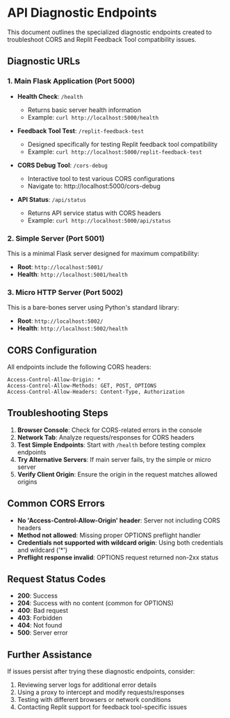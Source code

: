 # API Diagnostic Endpoints

This document outlines the specialized diagnostic endpoints created to troubleshoot CORS and Replit Feedback Tool compatibility issues.

## Diagnostic URLs

### 1. Main Flask Application (Port 5000)

- **Health Check**: `/health`
  - Returns basic server health information
  - Example: `curl http://localhost:5000/health`

- **Feedback Tool Test**: `/replit-feedback-test`
  - Designed specifically for testing Replit feedback tool compatibility
  - Example: `curl http://localhost:5000/replit-feedback-test`

- **CORS Debug Tool**: `/cors-debug`
  - Interactive tool to test various CORS configurations
  - Navigate to: http://localhost:5000/cors-debug

- **API Status**: `/api/status`
  - Returns API service status with CORS headers
  - Example: `curl http://localhost:5000/api/status`

### 2. Simple Server (Port 5001)

This is a minimal Flask server designed for maximum compatibility:
- **Root**: `http://localhost:5001/`
- **Health**: `http://localhost:5001/health`

### 3. Micro HTTP Server (Port 5002)

This is a bare-bones server using Python's standard library:
- **Root**: `http://localhost:5002/`
- **Health**: `http://localhost:5002/health`

## CORS Configuration

All endpoints include the following CORS headers:
```
Access-Control-Allow-Origin: *
Access-Control-Allow-Methods: GET, POST, OPTIONS
Access-Control-Allow-Headers: Content-Type, Authorization
```

## Troubleshooting Steps

1. **Browser Console**: Check for CORS-related errors in the console
2. **Network Tab**: Analyze requests/responses for CORS headers
3. **Test Simple Endpoints**: Start with `/health` before testing complex endpoints
4. **Try Alternative Servers**: If main server fails, try the simple or micro server
5. **Verify Client Origin**: Ensure the origin in the request matches allowed origins

## Common CORS Errors

- **No 'Access-Control-Allow-Origin' header**: Server not including CORS headers
- **Method not allowed**: Missing proper OPTIONS preflight handler
- **Credentials not supported with wildcard origin**: Using both credentials and wildcard ('*')
- **Preflight response invalid**: OPTIONS request returned non-2xx status

## Request Status Codes

- **200**: Success
- **204**: Success with no content (common for OPTIONS)
- **400**: Bad request
- **403**: Forbidden
- **404**: Not found
- **500**: Server error

## Further Assistance

If issues persist after trying these diagnostic endpoints, consider:
1. Reviewing server logs for additional error details
2. Using a proxy to intercept and modify requests/responses
3. Testing with different browsers or network conditions
4. Contacting Replit support for feedback tool-specific issues